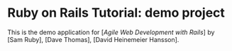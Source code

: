 # Ruby on Rails Tutorial: demo project

This is the demo application for
[*Agile Web Development with Rails*] by [Sam Ruby], [Dave Thomas], [David Heinemeier Hansson].
